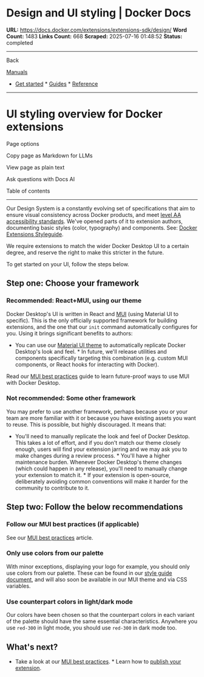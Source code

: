 # Design and UI styling | Docker Docs

**URL:** https://docs.docker.com/extensions/extensions-sdk/design/
**Word Count:** 1483
**Links Count:** 668
**Scraped:** 2025-07-16 01:48:52
**Status:** completed

---

Back

[Manuals](https://docs.docker.com/manuals/)

  * [Get started](https://docs.docker.com/get-started/)   * [Guides](https://docs.docker.com/guides/)   * [Reference](https://docs.docker.com/reference/)

* * *

# UI styling overview for Docker extensions

Page options

Copy page as Markdown for LLMs

View page as plain text

Ask questions with Docs AI

Table of contents

* * *

Our Design System is a constantly evolving set of specifications that aim to ensure visual consistency across Docker products, and meet [level AA accessibility standards](https://www.w3.org/WAI/WCAG2AA-Conformance). We've opened parts of it to extension authors, documenting basic styles \(color, typography\) and components. See: [Docker Extensions Styleguide](https://www.figma.com/file/U7pLWfEf6IQKUHLhdateBI/Docker-Design-Guidelines?node-id=1%3A28771).

We require extensions to match the wider Docker Desktop UI to a certain degree, and reserve the right to make this stricter in the future.

To get started on your UI, follow the steps below.

## Step one: Choose your framework

### Recommended: React+MUI, using our theme

Docker Desktop's UI is written in React and [MUI](https://mui.com/) \(using Material UI to specific\). This is the only officially supported framework for building extensions, and the one that our `init` command automatically configures for you. Using it brings significant benefits to authors:

  * You can use our [Material UI theme](https://www.npmjs.com/package/@docker/docker-mui-theme) to automatically replicate Docker Desktop's look and feel.   * In future, we'll release utilities and components specifically targeting this combination \(e.g. custom MUI components, or React hooks for interacting with Docker\).

Read our [MUI best practices](https://docs.docker.com/extensions/extensions-sdk/design/mui-best-practices/) guide to learn future-proof ways to use MUI with Docker Desktop.

### Not recommended: Some other framework

You may prefer to use another framework, perhaps because you or your team are more familiar with it or because you have existing assets you want to reuse. This is possible, but highly discouraged. It means that:

  * You'll need to manually replicate the look and feel of Docker Desktop. This takes a lot of effort, and if you don't match our theme closely enough, users will find your extension jarring and we may ask you to make changes during a review process.   * You'll have a higher maintenance burden. Whenever Docker Desktop's theme changes \(which could happen in any release\), you'll need to manually change your extension to match it.   * If your extension is open-source, deliberately avoiding common conventions will make it harder for the community to contribute to it.

## Step two: Follow the below recommendations

### Follow our MUI best practices \(if applicable\)

See our [MUI best practices](https://docs.docker.com/extensions/extensions-sdk/design/mui-best-practices/) article.

### Only use colors from our palette

With minor exceptions, displaying your logo for example, you should only use colors from our palette. These can be found in our [style guide document](https://www.figma.com/file/U7pLWfEf6IQKUHLhdateBI/Docker-Design-Guidelines?node-id=1%3A28771), and will also soon be available in our MUI theme and via CSS variables.

### Use counterpart colors in light/dark mode

Our colors have been chosen so that the counterpart colors in each variant of the palette should have the same essential characteristics. Anywhere you use `red-300` in light mode, you should use `red-300` in dark mode too.

## What's next?

  * Take a look at our [MUI best practices](https://docs.docker.com/extensions/extensions-sdk/design/mui-best-practices/).   * Learn how to [publish your extension](https://docs.docker.com/extensions/extensions-sdk/extensions/).